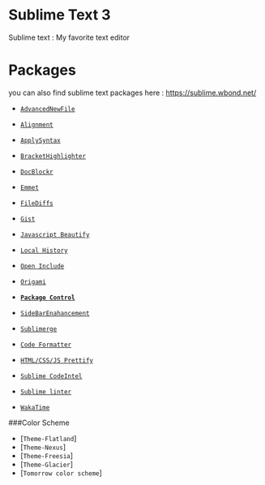 Sublime Text 3
=======

Sublime text : My favorite text editor 


Packages 
=======

you can also find sublime text packages here : https://sublime.wbond.net/

* [`AdvancedNewFile`](https://github.com/skuroda/Sublime-AdvancedNewFile)

* [`Alignment`](http://wbond.net/sublime_packages/alignment)

* [`ApplySyntax`](https://github.com/facelessuser/ApplySyntax)

* [`BracketHighlighter`](https://github.com/facelessuser/BracketHighlighter)

* [`DocBlockr`](https://sublime.wbond.net/packages/DocBlockr)

* [`Emmet`](http://emmet.io/blog/sublime-text-3/)

* [`FileDiffs`](https://github.com/colinta/SublimeFileDiffs)

* [`Gist`](https://github.com/condemil/Gist)

* [`Javascript Beautify`](https://github.com/enginespot/js-beautify-sublime)

* [`Local History`](http://vishr.com/local-history/)

* [`Open Include`](https://github.com/SublimeText/Open-Include)

* [`Origami`](https://github.com/SublimeText/Origami)

* [**`Package Control`**](https://sublime.wbond.net/installation)

* [`SideBarEnahancement`](https://github.com/titoBouzout/SideBarEnhancements)

* [`Sublimerge`](http://www.sublimerge.com/)

* [`Code Formatter`](https://github.com/akalongman/sublimetext-codeformatter)

* [`HTML/CSS/JS Prettify`](https://github.com/victorporof/Sublime-HTMLPrettify)

* [`Sublime CodeIntel`](http://sublimecodeintel.github.io/SublimeCodeIntel/)

* [`Sublime linter`](http://www.sublimelinter.com/en/latest/)

* [`WakaTime`](https://wakatime.com/)


###Color Scheme

* [`Theme-Flatland`]
* [`Theme-Nexus`]
* [`Theme-Freesia`]
* [`Theme-Glacier`]
* [`Tomorrow color scheme`]


